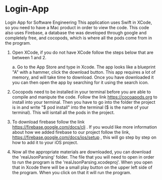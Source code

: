 # Login-App
Login App for Software Engineering
This application uses Swift in XCode, so you need to have a Mac product in order to view the code.
This code also uses Firebase, a database the was developed through google and completely free, and cocopods, which is where all the pods come from in the program.


1. Open XCode, if you do not have XCode follow the steps below that are between 1 and 2.

    a. Go to the App Store and type in Xcode. The app looks like a blueprint "A" with a hammer, click the download button.           This app requires a lot of memory, and will take time to download. Once you have downloaded it you can then open the app        by searching for it using the search icon.  
    
2. Cocopods need to be installed in your terminal before you are able to compile and manipute the code. Follow the link https://cocoapods.org to install into your terminal. Then you have to go into the folder the project is in and write "$ pod install" into the terminal ($ is the name of your terminal). This will isntall all the pods in the project.
    
3. To download firebase follow the link https://firebase.google.com/docs/cli . If you would like more information about how we added firebase to our project follow the link, https://firebase.google.com/docs/ios/setup , this will go step by step on how to add it to your iOS project.

4. Now all the appropriate materials are downloaded, you can download the 'realJsonParsing' folder. The file that you will need to open in order to run the program is the 'realJsonParsing.xcodeproj'. When you open that in Xcode there will be a small play button on the upper left side of the program. When you click on that it will run the program.
